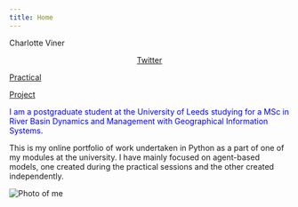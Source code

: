 ```yaml
---
title: Home
---
```


Charlotte Viner

<p style="text-align:center"><a href="https://twitter.com/charlotteviner" target ="_blank">Twitter</a></p>

[Practical](https://charlotteviner.github.io/practical.html)

[Project](https://charlotteviner.github.io/index2.html)

<span style = "color:blue">I am a postgraduate student at the University of Leeds studying for a MSc in River Basin Dynamics and Management with Geographical Information Systems.

This is my online portfolio of work undertaken in Python as a part of one of my modules at the university. I have mainly focused on agent-based models, one created during the practical sessions and the other created independently.</span>

![Photo of me](https://charlotteviner.github.io/images/profilephoto.jpg)
